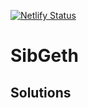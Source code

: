 [![Netlify Status](https://api.netlify.com/api/v1/badges/50381aef-3182-4842-a786-3c078e9f777b/deploy-status)](https://app.netlify.com/sites/sibgeth/deploys)

# SibGeth 
## Solutions

